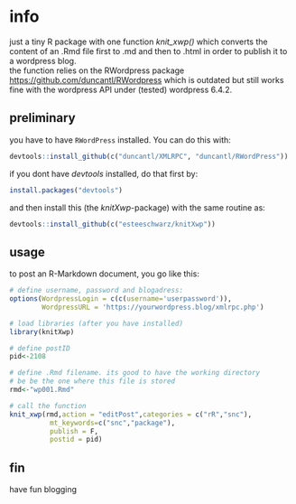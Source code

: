 # info
just a tiny R package with one function *knit_xwp()* which converts the content of an .Rmd file
first to .md and then to .html in order to publish it to a wordpress blog.   
the function relies on the RWordpress package <https://github.com/duncantl/RWordpress> which is outdated
but still works fine with the wordpress API under (tested) wordpress 6.4.2. 

## preliminary
you have to have `RWordPress` installed. You can do this with:
```R
devtools::install_github(c("duncantl/XMLRPC", "duncantl/RWordPress"))
```
if you dont have *devtools* installed, do that first by:
```R
install.packages("devtools")
```

and then install this (the *knitXwp*-package) with the same routine as:
```R
devtools::install_github(c("esteeschwarz/knitXwp"))
```
## usage
to post an R-Markdown document, you go like this:
```R
# define username, password and blogadress:
options(WordpressLogin = c(c(username='userpassword')),
        WordpressURL = 'https://yourwordpress.blog/xmlrpc.php')

# load libraries (after you have installed)
library(knitXwp)

# define postID
pid<-2108

# define .Rmd filename. its good to have the working directory
# be be the one where this file is stored
rmd<-"wp001.Rmd"

# call the function
knit_xwp(rmd,action = "editPost",categories = c("rR","snc"),
          mt_keywords=c("snc","package"),
          publish = F,
          postid = pid)
```

## fin
have fun blogging




